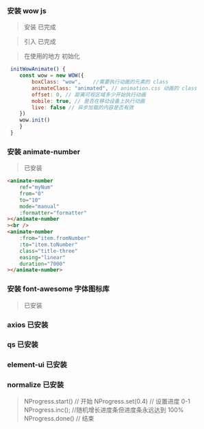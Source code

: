 ### 安装 wow js

> 安装 已完成

> 引入 已完成

> 在使用的地方 初始化

```js
 initWowAnimate() {
    const wow = new WOW({
        boxClass: "wow",    //需要执行动画的元素的 class
        animateClass: "animated", // animation.css 动画的 class
        offset: 0, // 距离可视区域多少开始执行动画
        mobile: true, // 是否在移动设备上执行动画
        live: false // 异步加载的内容是否有效
    })
    wow.init()
    }
 }
```

### 安装 animate-number

> 已安装

```html
<animate-number
	ref="myNum"
	from="0"
	to="10"
	mode="manual"
	:formatter="formatter"
></animate-number
><br />
<animate-number
	:from="item.fromNumber"
	:to="item.toNumber"
	class="title-three"
	easing="linear"
	duration="7000"
></animate-number>
```

### 安装 font-awesome 字体图标库

> 已安装

### axios 已安装

### qs 已安装

### element-ui 已安装

### normalize 已安装

> NProgress.start() // 开始
> NProgress.set(0.4) // 设置进度 0-1
> NProgress.inc(); //随机增长进度条但进度条永远达到 100%
> NProgress.done() // 结束

